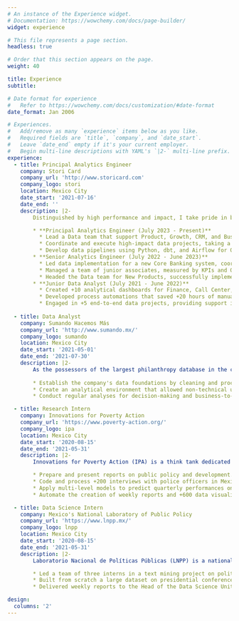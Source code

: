 ```yaml
---
# An instance of the Experience widget.
# Documentation: https://wowchemy.com/docs/page-builder/
widget: experience

# This file represents a page section.
headless: true

# Order that this section appears on the page.
weight: 40

title: Experience
subtitle:

# Date format for experience
#   Refer to https://wowchemy.com/docs/customization/#date-format
date_format: Jan 2006

# Experiences.
#   Add/remove as many `experience` items below as you like.
#   Required fields are `title`, `company`, and `date_start`.
#   Leave `date_end` empty if it's your current employer.
#   Begin multi-line descriptions with YAML's `|2-` multi-line prefix.
experience:
  - title: Principal Analytics Engineer
    company: Stori Card
    company_url: 'http://www.storicard.com'
    company_logo: stori
    location: Mexico City
    date_start: '2021-07-16'
    date_end: ''
    description: |2-
        Distinguished by high performance and impact, I take pride in being the partner that has experienced the most significant career growth within the Data team with 2 promotions since I joind Stori. Back in the day, the Data department had only 4 members, and it has grown to over 25 associates. Currently, I lead a squad of 4 individuals.

        * **Principal Analytics Engineer (July 2023 - Present)**
          * Lead a Data team that support Product, Growth, CRM, and Business areas.
          * Coordinate and execute high-impact data projects, taking a holistic approach.
          * Develop data pipelines using Python, dbt, and Airflow for Operations and New Products teams.
        * **Senior Analytics Engineer (July 2022 - June 2023)**
          * Led data implementation for a new Core Banking system, coordinating efforts with Tech, Operations, and Finance teams.
          * Managed a team of junior associates, measured by KPIs and OKR achievements. Mentored their soft and technical skills, resulting in 1 out of 3 analysts receiving a promotion for outstanding performance.
          * Headed the Data team for New Products, successfully implementing +3 new products.
        * **Junior Data Analyst (July 2021 - June 2022)**
          * Created +10 analytical dashboards for Finance, Call Center, and Operations.
          * Developed process automations that saved +20 hours of manual work weekly.
          * Engaged in +5 end-to-end data projects, providing support in development and results presentation.
  
  - title: Data Analyst
    company: Sumando Hacemos Más
    company_url: 'http://www.sumando.mx/'
    company_logo: sumando
    location: Mexico City
    date_start: '2021-05-01'
    date_end: '2021-07-30'
    description: |2-
        As the possessors of the largest philanthropy database in the country, Sumando Hacemos Más facilitates connections between non-profit organizations and philanthropists in Mexico using advanced analytical and business intelligence tools. During my time there, I had the privilege to:
        
        * Establish the company's data foundations by cleaning and processing extensive datasets on philanthropy in Mexico
        * Create an analytical environment that allowed non-technical users to access information and generate data visualizations effortlessly.
        * Conduct regular analyses for decision-making and business-to-business meetings.

  - title: Research Intern
    company: Innovations for Poverty Action
    company_url: 'https://www.poverty-action.org/'
    company_logo: ipa
    location: Mexico City
    date_start: '2020-08-15'
    date_end: '2021-05-31'
    description: |2-
        Innovations for Poverty Action (IPA) is a think tank dedicated to public policy research and evaluation. Led by Annie Duflo, Nobel laureate in Economics, IPA collaborates closely with institutions like MIT and the World Bank. Within the project I was assigned to, I was able to:

        * Prepare and present reports on public policy and development.
        * Code and process +200 interviews with police officers in Mexico City
        * Apply multi-level models to predict quarterly performances on security based on INEGI's surveys
        * Automate the creation of weekly reports and +600 data visualizations

  - title: Data Science Intern
    company: Mexico's National Laboratory of Public Policy 
    company_url: 'https://www.lnpp.mx/'
    company_logo: lnpp
    location: Mexico City
    date_start: '2020-08-15'
    date_end: '2021-05-31'
    description: |2-
        Laboratorio Nacional de Políticas Públicas (LNPP) is a nationally relevant unit specialized in data science, methods, and empirical research techniques applied to public policies. During my time at LNPP I:

        * Led a team of three interns in a text mining project on political speeches, developing leadership and management skills.
        * Built from scratch a large dataset on presidential conferences, developing skills in design and research.
        * Delivered weekly reports to the Head of the Data Science Unit, Ph.D. Sebastián Garrido de Sierra 

design:
  columns: '2'
---
```

